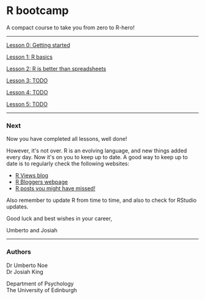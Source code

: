 # R bootcamp

A compact course to take you from zero to R-hero!

---

[Lesson 0: Getting started](00-intro.html)

[Lesson 1: R basics](01-basics.html)

[Lesson 2: R is better than spreadsheets](02-data.html)

[Lesson 3: TODO](TODO.html)

[Lesson 4: TODO](TODO.html)

[Lesson 5: TODO](TODO.html)

---

### Next

Now you have completed all lessons, well done! 

However, it's not over. R is an evolving language, and new things added every day. Now it's on you to keep up to date.
A good way to keep up to date is to regularly check the following websites:

- [R Views blog](https://rviews.rstudio.com/) 
- [R Bloggers webpage](https://www.r-bloggers.com/)
- [R posts you might have missed!](https://twitter.com/icymi_r)

Also remember to update R from time to time, and also to check for RStudio updates.

Good luck and best wishes in your career,

Umberto and Josiah

---

### Authors

Dr Umberto Noe\
Dr Josiah King

Department of Psychology\
The University of Edinburgh
